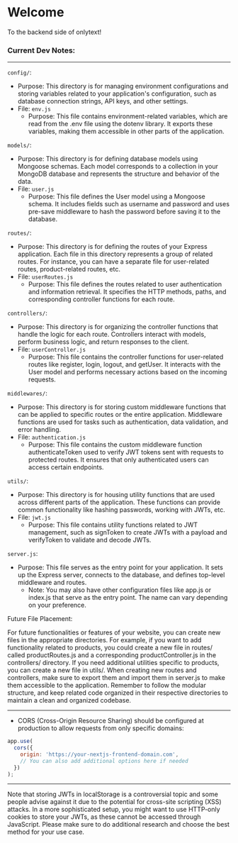 # Welcome

To the backend side of onlytext!



### Current Dev Notes:

---

`config/`:
- Purpose: This directory is for managing environment configurations and storing variables related to your application's configuration, such as database connection strings, API keys, and other settings.
- File: `env.js`
    - Purpose: This file contains environment-related variables, which are read from the .env file using the dotenv library. It exports these variables, making them accessible in other parts of the application.

`models/`:
- Purpose: This directory is for defining database models using Mongoose schemas. Each model corresponds to a collection in your MongoDB database and represents the structure and behavior of the data.
- File: `user.js`
    - Purpose: This file defines the User model using a Mongoose schema. It includes fields such as username and password and uses pre-save middleware to hash the password before saving it to the database.

`routes/`:
- Purpose: This directory is for defining the routes of your Express application. Each file in this directory represents a group of related routes. For instance, you can have a separate file for user-related routes, product-related routes, etc.
- File: `userRoutes.js`
    - Purpose: This file defines the routes related to user authentication and information retrieval. It specifies the HTTP methods, paths, and corresponding controller functions for each route.

`controllers/`:
- Purpose: This directory is for organizing the controller functions that handle the logic for each route. Controllers interact with models, perform business logic, and return responses to the client.
- File: `userController.js`
    - Purpose: This file contains the controller functions for user-related routes like register, login, logout, and getUser. It interacts with the User model and performs necessary actions based on the incoming requests.

`middlewares/`:
- Purpose: This directory is for storing custom middleware functions that can be applied to specific routes or the entire application. Middleware functions are used for tasks such as authentication, data validation, and error handling.
- File: `authentication.js`
    - Purpose: This file contains the custom middleware function authenticateToken used to verify JWT tokens sent with requests to protected routes. It ensures that only authenticated users can access certain endpoints.

`utils/`:
- Purpose: This directory is for housing utility functions that are used across different parts of the application. These functions can provide common functionality like hashing passwords, working with JWTs, etc.
- File: `jwt.js`
    - Purpose: This file contains utility functions related to JWT management, such as signToken to create JWTs with a payload and verifyToken to validate and decode JWTs.

`server.js`:
- Purpose: This file serves as the entry point for your application. It sets up the Express server, connects to the database, and defines top-level middleware and routes.
    - Note: You may also have other configuration files like app.js or index.js that serve as the entry point. The name can vary depending on your preference.

Future File Placement:

For future functionalities or features of your website, you can create new files in the appropriate directories. For example, if you want to add functionality related to products, you could create a new file in routes/ called productRoutes.js and a corresponding productController.js in the controllers/ directory. If you need additional utilities specific to products, you can create a new file in utils/.
When creating new routes and controllers, make sure to export them and import them in server.js to make them accessible to the application.
Remember to follow the modular structure, and keep related code organized in their respective directories to maintain a clean and organized codebase.

---

- CORS (Cross-Origin Resource Sharing) should be configured at production to allow requests from only specific domains: 

```JavaScript
app.use(
  cors({
    origin: 'https://your-nextjs-frontend-domain.com',
    // You can also add additional options here if needed
  })
);
```

---

Note that storing JWTs in localStorage is a controversial topic and some people advise against it due to the potential for cross-site scripting (XSS) attacks. In a more sophisticated setup, you might want to use HTTP-only cookies to store your JWTs, as these cannot be accessed through JavaScript. Please make sure to do additional research and choose the best method for your use case.